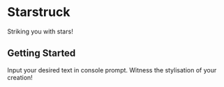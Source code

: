 # Starstruck
Striking you with stars!

## Getting Started
Input your desired text in console prompt.
Witness the stylisation of your creation!
